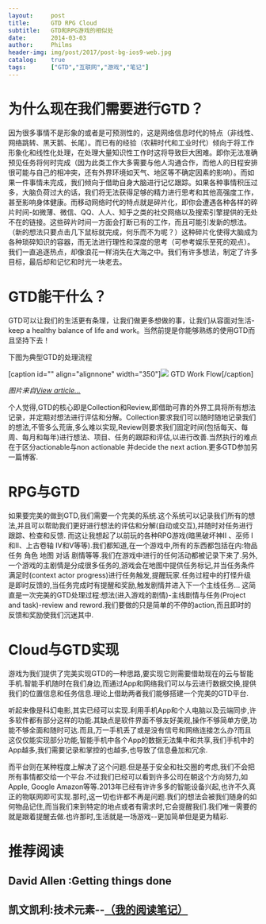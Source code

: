 ```yaml
---
layout: 	post
title: 		GTD RPG Cloud
subtitle:	GTD和RPG游戏的相似处
date: 		2014-03-03
author: 	Philms
header-img: img/post/2017/post-bg-ios9-web.jpg
catalog: 	true
tags: 		["GTD","互联网","游戏","笔记"]
---
```


# 为什么现在我们需要进行GTD？

因为很多事情不是形象的或者是可预测性的，这是网络信息时代的特点（非线性、网络跳转、黑天鹅、长尾）。而已有的经验（农耕时代和工业时代）倾向于将工作形象化和线性化处理，在处理大量知识性工作时这将导致巨大困难。即你无法准确预见任务将何时完成（因为此类工作大多需要与他人沟通合作，而他人的日程安排很可能与自己的相冲突，还有外界环境如天气、地区等不确定因素的影响）。而如果一件事情未完成，我们倾向于借助自身大脑进行记忆跟踪。如果各种事情积压过多，大脑负荷过大的话，我们将无法获得足够的精力进行思考和其他高强度工作，甚至影响身体健康。而移动网络时代的特点就是碎片化，即你会遭遇各种各样的碎片时间-如微薄、微信、QQ、人人、知乎之类的社交网络以及搜索引擎提供的无处不在的链接。这些碎片时间一方面会打断已有的工作，而且可能引发新的想法。（新的想法只要点击几下鼠标就完成，何乐而不为呢？）这种碎片化使得大脑成为各种琐碎知识的容器，而无法进行理性和深度的思考（可参考娱乐至死的观点）。我们一直追逐热点，却像浪花一样消失在大海之中。我们有许多想法，制定了许多目标，最后却和记忆和时光一块老去。

# GTD能干什么？

GTD可以让我们的生活更有条理，让我们做更多想做的事，让我们从容面对生活-keep a healthy balance of life and work。当然前提是你能够熟练的使用GTD而且坚持下去！

下图为典型GTD的处理流程

[caption id="" align="alignnone" width="350"][![](https://iqhgow.dm1.livefilestore.com/y2pWxi3AL8xVmjAEplk2WhCT3P9D5iEVTweFIF6E1psXqVe1eq4xDlxdb9utBJ38wOOPM4uwvxZICwyyXkHLfIDCQlRQUwni_-H9x9Ksc8t1LA/GTD_WorkFlow.gif?psid=1)](GTD_WorkFlow.gif?psid=1) GTD Work Flow[/caption]

_图片来自[View article...](http://www.mifengtd.cn/articles/gtd-grab-the-destiny.html)_

个人觉得,GTD的核心即是Collection和Review,即借助可靠的外界工具将所有想法记录，并定期对想法进行评估和分解。Collection要求我们可以随时随地记录我们的想法,不管多么荒唐,多么难以实现,Review则要求我们固定时间(包括每天、每周、每月和每年)进行想法、项目、任务的跟踪和评估,以进行改善.当然执行的难点在于区分actionable与non actionable 并decide the next action.更多GTD参加另一篇博客.

# RPG与GTD

如果要完美的做到GTD,我们需要一个完美的系统.这个系统可以记录我们所有的想法,并且可以帮助我们更好进行想法的评估和分解(自动或交互),并随时对任务进行跟踪、检查和反馈.
而这让我想起了以前玩的各种RPG游戏(暗黑破坏神II 、巫师 I和II、上古卷轴 IV和V等等).我们都知道,在一个游戏中,所有的东西都包括在内:物品 任务 角色 地图 对话 剧情等等.我们在游戏中进行的任何活动都被记录下来了.另外,一个游戏的主剧情是分成很多任务的,游戏会在地图中提供任务标记,并当任务条件满足时(context actor progress)进行任务触发,提醒玩家.任务过程中的打怪升级是即时反馈的,当任务完成时有提醒和奖励,触发剧情并进入下一个主线任务...
这简直是一次完美的GTD处理过程:想法(进入游戏的剧情)-主线剧情与任务(Project and task)-review and reword.我们要做的只是简单的不停的action,而且即时的反馈和奖励使我们沉迷其中.

# Cloud与GTD实现

游戏为我们提供了完美实现GTD的一种思路,要实现它则需要借助现在的云与智能手机.智能手机随时在我们身边,而通过App和网络我们可以与云进行数据交换,提供我们的位置信息和任务信息.理论上借助两者我们能够搭建一个完美的GTD平台.

听起来像是科幻电影,其实已经可以实现.利用手机App和个人电脑以及云端同步,许多软件都有部分这样的功能.其缺点是软件界面不够友好美观,操作不够简单方便,功能不够全面和随时可达.而且,万一手机丢了或是没有信号和网络连接怎么办?而且这仅仅能实现部分功能,智能手机中各个App的数据无法集中和共享,我们手机中的App越多,我们需要记录和掌控的也越多,也导致了信息叠加和冗余.

而平台则在某种程度上解决了这个问题.但是基于安全和社交圈的考虑,我们不会把所有事情都交给一个平台.不过我们已经可以看到许多公司在朝这个方向努力,如Apple, Google Amazon等等.2013年已经有许许多多的智能设备兴起,也许不久真正的物联网即可实现.那时,这一切也许都不再是问题.我们的想法会被我们随身的如何物品记住,而当我们来到特定的地点或者有需求时,它会提醒我们.我们唯一需要的就是跟着提醒去做.也许那时,生活就是一场游戏--更加简单但是更为精彩.

# 推荐阅读

## David Allen :Getting things done

## 凯文凯利:技术元素--[（我的阅读笔记）](https://philms.today/2014/03/20/the-technium)